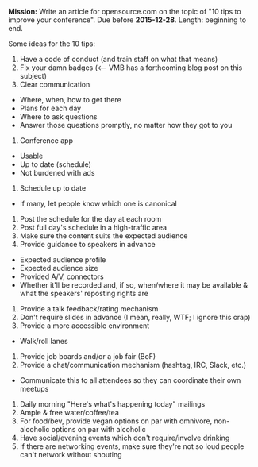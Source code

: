 **Mission:** Write an article for opensource.com on the topic of "10 tips to improve your conference". Due before **2015-12-28**. Length: beginning to end.

Some ideas for the 10 tips:

1. Have a code of conduct (and train staff on what that means)
1. Fix your damn badges (<-- VMB has a forthcoming blog post on this subject)
1. Clear communication
  * Where, when, how to get there
  * Plans for each day
  * Where to ask questions
  * Answer those questions promptly, no matter how they got to you
1. Conference app
  * Usable
  * Up to date (schedule)
  * Not burdened with ads
1. Schedule up to date
  * If many, let people know which one is canonical
1. Post the schedule for the day at each room
1. Post full day's schedule in a high-traffic area
1. Make sure the content suits the expected audience
1. Provide guidance to speakers in advance
  * Expected audience profile
  * Expected audience size
  * Provided A/V, connectors
  * Whether it'll be recorded and, if so, when/where it may be available & what the speakers' reposting rights are
1. Provide a talk feedback/rating mechanism
1. Don't require slides in advance (I mean, really, WTF; I ignore this crap)
1. Provide a more accessible environment
  * Walk/roll lanes
1. Provide job boards and/or a job fair (BoF)
1. Provide a chat/communication mechanism (hashtag, IRC, Slack, etc.)
  * Communicate this to all attendees so they can coordinate their own meetups
1. Daily morning "Here's what's happening today" mailings
1. Ample & free water/coffee/tea
1. For food/bev, provide vegan options on par with omnivore, non-alcoholic options on par with alcoholic
1. Have social/evening events which don't require/involve drinking
1. If there are networking events, make sure they're not so loud people can't network without shouting
